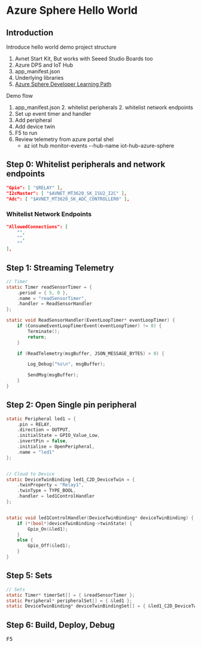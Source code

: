 # Azure Sphere Hello World


## Introduction

Introduce hello world demo project structure

1. Avnet Start Kit, But works with Seeed Studio Boards too
2. Azure DPS and IoT Hub
3. app_manifest.json
4. Underlying libraries
5. [Azure Sphere Developer Learning Path](http://aka.ms/azure-sphere-developer-learning-path)


Demo flow

1. app_manifest.json
   2. whitelist peripherals
   2. whitelist network endpoints
2. Set up event timer and handler
3. Add peripheral
4. Add device twin
5. F5 to run
6. Review telemetry from azure portal shel
   * az iot hub monitor-events --hub-name iot-hub-azure-sphere


## Step 0: Whitelist peripherals and network endpoints

```json
"Gpio": [ "$RELAY" ],
"I2cMaster": [ "$AVNET_MT3620_SK_ISU2_I2C" ],
"Adc": [ "$AVNET_MT3620_SK_ADC_CONTROLLER0" ],
```

### Whitelist Network Endpoints

```json
"AllowedConnections": [
    "",
    "",
    ""
],
```


## Step 1: Streaming Telemetry

```c
// Timer
static Timer readSensorTimer = {
	.period = { 5, 0 },
	.name = "readSensorTimer",
	.handler = ReadSensorHandler
};

static void ReadSensorHandler(EventLoopTimer* eventLoopTimer) {
	if (ConsumeEventLoopTimerEvent(eventLoopTimer) != 0) {
		Terminate();
		return;
	}

	if (ReadTelemetry(msgBuffer, JSON_MESSAGE_BYTES) > 0) {

		Log_Debug("%s\n", msgBuffer);

		SendMsg(msgBuffer);
	}
}
```

## Step 2: Open Single pin peripheral

```c
static Peripheral led1 = {
	.pin = RELAY,
	.direction = OUTPUT,
	.initialState = GPIO_Value_Low,
	.invertPin = false,
	.initialise = OpenPeripheral,
	.name = "led1"
};


// Cloud to Device
static DeviceTwinBinding led1_C2D_DeviceTwin = {
	.twinProperty = "Relay1",
	.twinType = TYPE_BOOL,
	.handler = led1ControlHandler
};


static void led1ControlHandler(DeviceTwinBinding* deviceTwinBinding) {
	if (*(bool*)deviceTwinBinding->twinState) {
		Gpio_On(&led1);
	}
	else {
		Gpio_Off(&led1);
	}
}
```

## Step 5: Sets

```c
// Sets
static Timer* timerSet[] = { &readSensorTimer };
static Peripheral* peripheralSet[] = { &led1 };
static DeviceTwinBinding* deviceTwinBindingSet[] = { &led1_C2D_DeviceTwin };
```

## Step 6: Build, Deploy, Debug

<kbd>F5</kbd>

